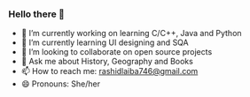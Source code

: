 ### Hello there 👋
<!--
**laibarashid746/laibarashid746** is a ✨ _special_ ✨ repository because its `README.md` (this file) appears on your GitHub profile.

Here are some ideas to get you started:-->

- 🔭 I’m currently working on learning C/C++, Java and Python
- 🌱 I’m currently learning UI designing and SQA
- 👯 I’m looking to collaborate on open source projects
- 💬 Ask me about History, Geography and Books
- 📫 How to reach me: rashidlaiba746@gmail.com
- 😄 Pronouns: She/her

